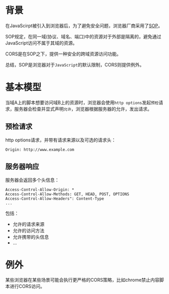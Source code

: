 # 背景

在JavaScirpt被引入到浏览器后，为了避免安全问题，浏览器厂商采用了[SOP](https://en.wikipedia.org/wiki/Same-origin_policy)。

SOP规定，在同一域(协议、域名、端口)中的资源对于外部是隔离的，避免通过JavaScript访问不属于其域的资源。

CORS是在SOP之下，提供一种安全的跨域资源访问功能。

总结，SOP是浏览器对于`JavaScript`的默认限制，CORS则提供例外。

# 基本模型

当域A上的脚本想要访问域B上的资源时，浏览器会使用`http options`发起`预检`请求，服务器会检查并显式声明`允许`，浏览器根据服务器的允许，发出请求。

## 预检请求

http options请求，并带有请求来源以及可选的请求头：

```
Origin: http://www.example.com
```

## 服务器响应

服务器会返回多个头信息：

```
Access-Control-Allow-Origin: *
Access-Control-Allow-Methods: GET, HEAD, POST, OPTIONS
Access-Control-Allow-Headers": Content-Type
...
```

包括：

- 允许的请求来源
- 允许的访问方法
- 允许携带的头信息
- ...

# 例外

某些浏览器在某些场景可能会执行更严格的CORS策略，比如chrome禁止内容脚本进行CORS访问。